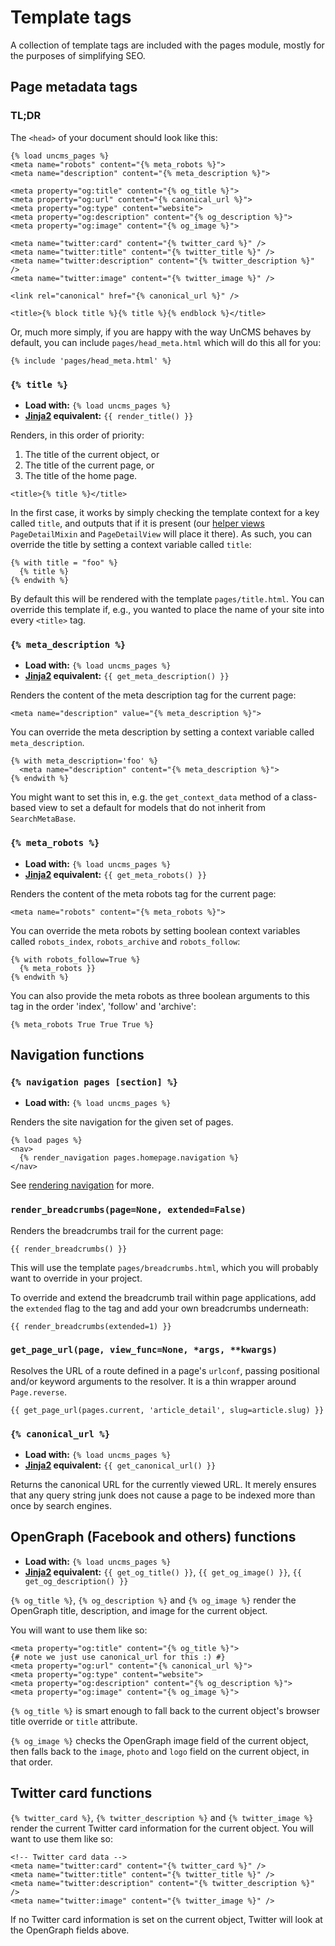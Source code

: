 # Template tags

A collection of template tags are included with the pages module, mostly for the purposes of simplifying SEO.

## Page metadata tags

### TL;DR

The `<head>` of your document should look like this:

```
{% load uncms_pages %}
<meta name="robots" content="{% meta_robots %}">
<meta name="description" content="{% meta_description %}">

<meta property="og:title" content="{% og_title %}">
<meta property="og:url" content="{% canonical_url %}">
<meta property="og:type" content="website">
<meta property="og:description" content="{% og_description %}">
<meta property="og:image" content="{% og_image %}">

<meta name="twitter:card" content="{% twitter_card %}" />
<meta name="twitter:title" content="{% twitter_title %}" />
<meta name="twitter:description" content="{% twitter_description %}" />
<meta name="twitter:image" content="{% twitter_image %}" />

<link rel="canonical" href="{% canonical_url %}" />

<title>{% block title %}{% title %}{% endblock %}</title>
```

Or,
much more simply,
if you are happy with the way UnCMS behaves by default,
you can include `pages/head_meta.html` which will do this all for you:

```
{% include 'pages/head_meta.html' %}
```

### `{% title %}`

* **Load with:** `{% load uncms_pages %}`
* **[Jinja2](using-jinja2.md) equivalent:** `{{ render_title() }}`

Renders, in this order of priority:

1. The title of the current object, or
2. The title of the current page, or
3. The title of the home page.

```
<title>{% title %}</title>
```

In the first case, it works by simply checking the template context for a key called `title`, and outputs that if it is present
(our [helper views](helpers.md) `PageDetailMixin` and `PageDetailView` will place it there).
As such, you can override the title by setting a context variable called `title`:

```
{% with title = "foo" %}
  {% title %}
{% endwith %}
```

By default this will be rendered with the template `pages/title.html`.
You can override this template if, e.g., you wanted to place the name of your site into every `<title>` tag.

### `{% meta_description %}`

* **Load with:** `{% load uncms_pages %}`
* **[Jinja2](using-jinja2.md) equivalent:** `{{ get_meta_description() }}`

Renders the content of the meta description tag for the current page:

```
<meta name="description" value="{% meta_description %}">
```

You can override the meta description by setting a context variable called `meta_description`.

```
{% with meta_description='foo' %}
  <meta name="description" content="{% meta_description %}">
{% endwith %}
```
You might want to set this in, e.g. the `get_context_data` method of a class-based view to set a default for models that do not inherit from `SearchMetaBase`.

### `{% meta_robots %}`

* **Load with:** `{% load uncms_pages %}`
* **[Jinja2](using-jinja2.md) equivalent:** `{{ get_meta_robots() }}`


Renders the content of the meta robots tag for the current page:

```
<meta name="robots" content="{% meta_robots %}">
```

You can override the meta robots by setting boolean context variables called
`robots_index`, `robots_archive` and `robots_follow`:

```
{% with robots_follow=True %}
  {% meta_robots }}
{% endwith %}
```

You can also provide the meta robots as three boolean arguments to this
tag in the order 'index', 'follow' and 'archive':

```
{% meta_robots True True True %}
```

## Navigation functions

### `{% navigation pages [section] %}`

* **Load with:** `{% load uncms_pages %}`

Renders the site navigation for the given set of pages.

```
{% load pages %}
<nav>
  {% render_navigation pages.homepage.navigation %}
</nav>
```

See [rendering navigation](rendering-navigation.md) for more.


### `render_breadcrumbs(page=None, extended=False)`

Renders the breadcrumbs trail for the current page:

```
{{ render_breadcrumbs() }}
```

This will use the template `pages/breadcrumbs.html`, which you will probably want to override in your project.

To override and extend the breadcrumb trail within page applications, add the `extended` flag to the tag and add your own breadcrumbs underneath:

```
{{ render_breadcrumbs(extended=1) }}
```

### `get_page_url(page, view_func=None, *args, **kwargs)`

Resolves the URL of a route defined in a page's `urlconf`, passing positional and/or keyword arguments to the resolver.
It is a thin wrapper around `Page.reverse`.

```
{{ get_page_url(pages.current, 'article_detail', slug=article.slug) }}
```

### `{% canonical_url %}`

* **Load with:** `{% load uncms_pages %}`
* **[Jinja2](using-jinja2.md) equivalent:** `{{ get_canonical_url() }}`

Returns the canonical URL for the currently viewed URL.
It merely ensures that any query string junk does not cause a page to be indexed more than once by search engines.

## OpenGraph (Facebook and others) functions
* **Load with:** `{% load uncms_pages %}`
* **[Jinja2](using-jinja2.md) equivalent:** `{{ get_og_title() }}`, `{{ get_og_image() }}`, `{{ get_og_description() }}`


`{% og_title %}`, `{% og_description %}` and `{% og_image %}` render the OpenGraph title, description, and image for the current object.

You will want to use them like so:

```
<meta property="og:title" content="{% og_title %}">
{# note we just use canonical_url for this :) #}
<meta property="og:url" content="{% canonical_url %}">
<meta property="og:type" content="website">
<meta property="og:description" content="{% og_description %}">
<meta property="og:image" content="{% og_image %}">
```

`{% og_title %}` is smart enough to fall back to the current object's browser title override or `title` attribute.

`{% og_image %}` checks the OpenGraph image field of the current object, then falls back to the `image`, `photo` and `logo` field on the current object, in that order.

## Twitter card functions

`{% twitter_card %}`, `{% twitter_description %}` and `{% twitter_image %}` render the current Twitter card information for the current object. You will want to use them like so:

```
<!-- Twitter card data -->
<meta name="twitter:card" content="{% twitter_card %}" />
<meta name="twitter:title" content="{% twitter_title %}" />
<meta name="twitter:description" content="{% twitter_description %}" />
<meta name="twitter:image" content="{% twitter_image %}" />
```

If no Twitter card information is set on the current object, Twitter will look at the OpenGraph fields above.
